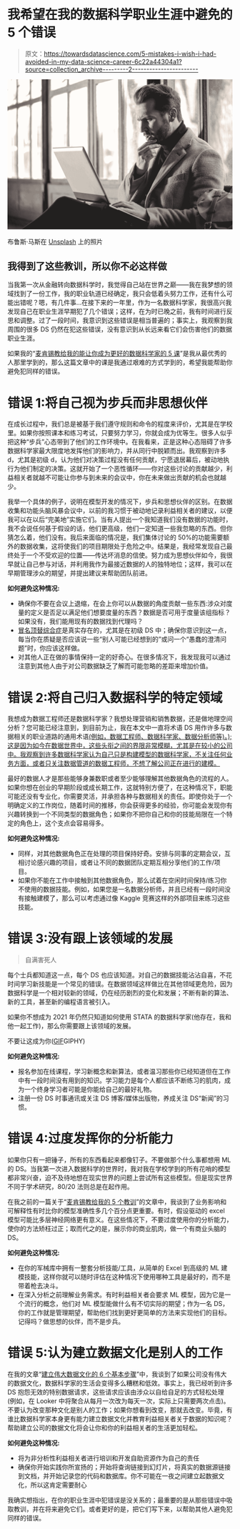 # 我希望在我的数据科学职业生涯中避免的 5 个错误

> 原文：<https://towardsdatascience.com/5-mistakes-i-wish-i-had-avoided-in-my-data-science-career-6c22a44304a1?source=collection_archive---------2----------------------->

![](img/57d5e3564d6efeaba85fe389180b86ae.png)

布鲁斯·马斯在 [Unsplash](https://unsplash.com?utm_source=medium&utm_medium=referral) 上的照片

## 我得到了这些教训，所以你不必这样做

当我第一次从金融转向数据科学时，我觉得自己站在世界之巅——我在我梦想的领域找到了一份工作，我的职业轨道已经确定，我只会低着头努力工作，还有什么可能出错呢？嗯，有几件事…在接下来的一年里，作为一名数据科学家，我很高兴我发现自己在职业生涯早期犯了几个错误；这样，在为时已晚之前，我有时间进行反思和调整。过了一段时间，我意识到这些错误是相当普遍的；事实上，我观察到我周围的很多 DS 仍然在犯这些错误，没有意识到从长远来看它们会伤害他们的数据职业生涯。

如果我的“[麦肯锡教给我的能让你成为更好的数据科学家的 5 课](/5-lessons-mckinsey-taught-me-that-will-make-you-a-better-data-scientist-66cd9cc16aba?source=---------0----------------------------)”是我从最优秀的人那里学到的，那么这篇文章中的课是我通过艰难的方式学到的，希望我能帮助你避免犯同样的错误。

# **错误 1:将自己视为步兵而非思想伙伴**

在成长过程中，我们总是被基于我们遵守规则和命令的程度来评价，尤其是在学校里。如果你按照课本和练习考试，只要努力学习，你就会成为优等生。很多人似乎把这种“步兵”心态带到了他们的工作环境中。在我看来，正是这种心态阻碍了许多数据科学家最大限度地发挥他们的影响力，并从同行中脱颖而出。我观察到许多 d，尤其是初级 d，认为他们对决策过程没有任何贡献，宁愿退居幕后，被动地执行为他们制定的决策。这就开始了一个恶性循环——你对这些讨论的贡献越少，利益相关者就越不可能让你参与到未来的会议中，你在未来做出贡献的机会也就越少。

我举一个具体的例子，说明在模型开发的情况下，步兵和思想伙伴的区别。在数据收集和功能头脑风暴会议中，以前的我习惯于被动地记录利益相关者的建议，以便我可以在以后“完美地”实施它们。当有人提出一个我知道我们没有数据的功能时，我不会说任何基于假设的话，他们更高级，他们一定知道一些我忽略的东西。但你猜怎么着，他们没有。我后来面临的情况是，我们集体讨论的 50%的功能需要额外的数据收集，这将使我们的项目期限处于危险之中。结果是，我经常发现自己最终处于一个不受欢迎的位置——传达坏消息的信使。努力成为思想伙伴如今，我很早就让自己参与对话，并利用我作为最接近数据的人的独特地位；这样，我可以在早期管理涉众的期望，并提出建议来帮助团队前进。

**如何避免这种情况:**

*   确保你不要在会议上退缩，在会上你可以从数据的角度贡献一些东西:涉众对度量的定义是否足以满足他们想要度量的东西？数据是否可用于度量该组指标？如果没有，我们能用现有的数据找到代理吗？
*   [冒名顶替综合症](https://en.wikipedia.org/wiki/Impostor_syndrome)是真实存在的，尤其是在初级 DS 中；确保你意识到这一点，每当你在质疑是否应该说一些“别人可能已经想到的”或问一个“愚蠢的澄清问题”时，你应该这样做。
*   对其他人正在做的事情保持一定的好奇心。在很多情况下，我发现我可以通过注意到其他人由于对公司数据缺乏了解而可能忽略的差距来增加价值。

# **错误 2:将自己归入数据科学的特定领域**

我想成为数据工程师还是数据科学家？我想处理营销和销售数据，还是做地理空间分析？您可能已经注意到，到目前为止，我在本文中一直将术语 DS 用作许多与数据相关的职业道路的通用术语[(例如，数据工程师、数据科学家、数据分析师等)。);这是因为如今在数据世界中，这些头衔之间的界限非常模糊，尤其是在较小的公司中。我观察到许多数据科学家认为自己只是构建模型的数据科学家，不关注任何业务方面，或者只关注数据管道的数据工程师，不想了解公司正在进行的建模。](/how-to-pick-the-right-career-in-the-data-world-1cec8a084767)

最好的数据人才是那些能够身兼数职或者至少能够理解其他数据角色的流程的人。如果你想在创业的早期阶段或成长期工作，这就特别方便了，在这种情况下，职能可能还没有专业化，你需要灵活，并承担各种与数据相关的责任。即使你处于一个明确定义的工作岗位，随着时间的推移，你会获得更多的经验，你可能会发现你有兴趣转换到一个不同类型的数据角色；如果你不把你自己和你的技能局限在一个特定的角色上，这个支点会容易得多。

**如何避免这种情况:**

*   同样，对其他数据角色正在处理的项目保持好奇。安排与同事的定期会议，互相讨论感兴趣的项目，或者让不同的数据团队定期互相分享他们的工作/项目。
*   如果你不能在工作中接触到其他数据角色，那么试着在空闲时间保持/练习你不使用的数据技能。例如，如果您是一名数据分析师，并且已经有一段时间没有接触建模了，那么可以考虑通过像 Kaggle 竞赛这样的外部项目来练习这些技能。

# **错误 3:没有跟上该领域的发展**

> 自满害死人

每个士兵都知道这一点，每个 DS 也应该知道。对自己的数据技能沾沾自喜，不花时间学习新技能是一个常见的错误。在数据领域这样做比在其他领域更危险，因为数据科学是一个相对较新的领域，仍在经历剧烈的变化和发展；不断有新的算法、新的工具，甚至新的编程语言被引入。

如果你不想成为 2021 年仍然只知道如何使用 STATA 的数据科学家(他存在，我和他一起工作)，那么你需要跟上该领域的发展。

不要让这成为你([GIF](http://gph.is/2lFlHIK)GIPHY)

**如何避免这种情况:**

*   报名参加在线课程，学习新概念和新算法，或者温习那些你已经知道但在工作中有一段时间没有用到的知识。学习能力是每个人都应该不断练习的肌肉，成为一个终身学习者可能是你能给自己的最好礼物。
*   注册一份 DS 时事通讯或关注 DS 博客/媒体出版物，养成关注 DS“新闻”的习惯。

# **错误 4:过度发挥你的分析能力**

如果你只有一把锤子，所有的东西看起来都像钉子。不要做那个什么事都想用 ML 的 DS。当我第一次进入数据科学的世界时，我对我在学校学到的所有花哨的模型都非常兴奋，迫不及待地想在现实世界的问题上尝试所有这些模型。但是现实世界不同于学术研究，80/20 法则总是在起作用。

在我之前的一篇关于“[麦肯锡教给我的 5 个教训](/5-lessons-mckinsey-taught-me-that-will-make-you-a-better-data-scientist-66cd9cc16aba?source=---------0----------------------------)”的文章中，我谈到了业务影响和可解释性有时比你的模型准确性多几个百分点更重要。有时，假设驱动的 excel 模型可能比多层神经网络更有意义。在这些情况下，不要过度使用你的分析能力，使你的方法矫枉过正；取而代之的是，展示你的商业肌肉，做一个有商业头脑的 DS。

**如何避免这种情况:**

*   在你的军械库中拥有一整套分析技能/工具，从简单的 Excel 到高级的 ML 建模技能，这样你就可以随时评估在这种情况下使用哪种工具是最好的，而不是带着枪去决斗。
*   在深入分析之前理解业务需求。有时利益相关者会要求 ML 模型，因为它是一个流行的概念，他们对 ML 模型能做什么有不切实际的期望；作为一名 DS，你的工作就是管理期望，帮助他们找到更好更简单的方法来实现他们的目标。记得吗？做思想的伙伴，而不是步兵。

# **错误 5:认为建立数据文化是别人的工作**

在我的文章“[建立伟大数据文化的 6 个基本步骤](/6-essential-steps-to-building-a-great-data-culture-e529d4dcad7e)”中，我谈到了如果公司没有伟大的数据文化，数据科学家的生活会变得多么糟糕和低效。事实上，我已经听到许多 DS 抱怨无效的特别数据请求，这些请求应该由涉众以自给自足的方式轻松处理(例如，在 Looker 中将聚合从每月一次改为每天一次，实际上只需要两次点击)。不要认为改变那种文化是别人的工作；如果你想看到改变，那就去改变。毕竟，有谁比数据科学家本身更有能力建立数据文化并教育利益相关者关于数据的知识呢？帮助建立公司的数据文化将会让你和你的利益相关者的生活更加轻松。

**如何避免这种情况:**

*   将为非分析性利益相关者进行培训和开发自助资源作为自己的责任
*   确保你开始实践你所宣扬的；开始将查询链接到幻灯片，将真实的数据源链接到文档，并开始记录您的代码和数据库。你不可能在一夜之间建立起数据文化，所以这肯定需要耐心

我确实想指出，在你的职业生涯中犯错误是没关系的；最重要的是从那些错误中吸取教训，并在将来避免它们。或者更好的是，把它们写下来，以帮助其他人避免犯同样的错误。